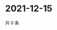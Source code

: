 # 2021-12-15

共 0 条

<!-- BEGIN WEIBO -->
<!-- 最后更新时间 Wed Dec 15 2021 09:54:33 GMT+0800 (China Standard Time) -->

<!-- END WEIBO -->
